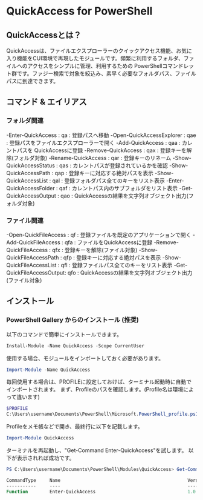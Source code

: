 # QuickAccess for PowerShell

## QuickAccessとは？
QuickAccessは、ファイルエクスプローラーのクイックアクセス機能、お気に入り機能をCUI環境で再現したモジュールです。頻繁に利用するフォルダ、ファイルへのアクセスをシンプルに管理、利用するための PowerShellコマンドレット群です。ファジー検索で対象を絞込み、素早く必要なフォルダパス、ファイルパスに到達できます。

## コマンド & エイリアス 
### フォルダ関連
-Enter-QuickAccess        : qa  : 登録パスへ移動 
-Open-QuickAccessExplorer : qae : 登録パスをファイルエクスプローラーで開く
-Add-QuickAccess          : qaa : カレントパスを QuickAccessに登録
-Remove-QuickAccess       : qax : 登録キーを解除(フォルダ対象)
-Rename-QuickAccess       : qar : 登録キーのリネーム
-Show-QuickAccessStatus   : qas : カレントパスが登録されているかを確認
-Show-QuickAccessPath     : qap : 登録キーに対応する絶対パスを表示
-Show-QuickAccessList     : qal : 登録フォルダパス全てのキーをリスト表示
-Enter-QuickAccessFolder  : qaf : カレントパス内のサブフォルダをリスト表示
-Get-QuickAccessOutput    : qao : QuickAccessの結果を文字列オブジェクト出力(フォルダ対象)
### ファイル関連
-Open-QuickFileAccess     : qf  : 登録ファイルを既定のアプリケーションで開く
-Add-QuickFileAccess      : qfa : ファイルをQuickAccessに登録
-Remove-QuickFileAccess   : qfx : 登録キーを解除(ファイル対象)
-Show-QuickFileAccessPath : qfp : 登録キーに対応する絶対パスを表示
-Show-QuickFileAccessList : qfl : 登録ファイルパス全てのキーをリスト表示
-Get-QuickFileAccessOutput: qfo : QuickAccessの結果を文字列オブジェクト出力(ファイル対象)

## インストール

### PowerShell Gallery からのインストール (推奨)

以下のコマンドで簡単にインストールできます。

```powershell
Install-Module -Name QuickAccess -Scope CurrentUser
```

使用する場合、モジュールをインポートしておく必要があります。

```powershell
Import-Module -Name QuickAccess
```

毎回使用する場合は、PROFILEに設定しておけば、ターミナル起動時に自動でインポートされます。
まず、Profileのパスを確認します。(Profile名は環境によって違います)

```powershell
$PROFILE
C:\Users\username\Documents\PowerShell\Microsoft.PowerShell_profile.ps1
```
Profileをメモ帳などで開き、最終行に以下を記載します。

```powershell
Import-Module QuickAccess
```

ターミナルを再起動し、"Get-Command Enter-QuickAccess"を試します。
以下が表示されれば成功です。

```powershell
PS C:\Users\username\Documents\PowerShell\Modules\QuickAccess> Get-Command Enter-QuickAccess

CommandType     Name                                               Version    Source
-----------     ----                                               -------    ------
Function        Enter-QuickAccess                                  1.0.0      QuickAccess
```

